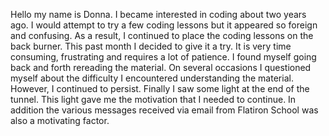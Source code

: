 Hello my name is Donna. I became interested in coding about two years ago. I would attempt to try a few coding lessons but it appeared so foreign and confusing. As a result, I continued to place the coding lessons on the back burner.  This past month I decided to give it a try. It is very time consuming, frustrating and requires a lot of patience. I found myself going back and forth rereading the material. On several occasions I questioned myself about the difficulty I encountered understanding the material. However, I continued to persist.  Finally I saw some light at the end of the tunnel. This light gave me the motivation that I needed to continue. In addition the various messages received via email from Flatiron School was also a motivating factor.  
